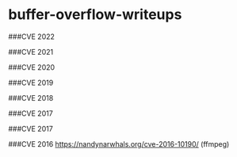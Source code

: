 # buffer-overflow-writeups

###CVE 2022

###CVE 2021

###CVE 2020

###CVE 2019

###CVE 2018

###CVE 2017

###CVE 2017

###CVE 2016
https://nandynarwhals.org/cve-2016-10190/ (ffmpeg)

